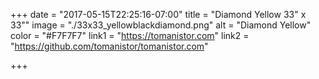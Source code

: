 +++
date = "2017-05-15T22:25:16-07:00"
title = "Diamond Yellow 33\" x 33\""
image = "./33x33_yellowblackdiamond.png"
alt = "Diamond Yellow"
color = "#F7F7F7"
link1 = "https://tomanistor.com"
link2 = "https://github.com/tomanistor/tomanistor.com"

+++

